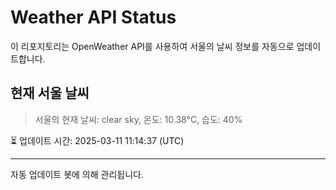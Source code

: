 
# Weather API Status

이 리포지토리는 OpenWeather API를 사용하여 서울의 날씨 정보를 자동으로 업데이트합니다.

## 현재 서울 날씨
> 서울의 현재 날씨: clear sky, 온도: 10.38°C, 습도: 40%

⏳ 업데이트 시간: 2025-03-11 11:14:37 (UTC)

---
자동 업데이트 봇에 의해 관리됩니다.
